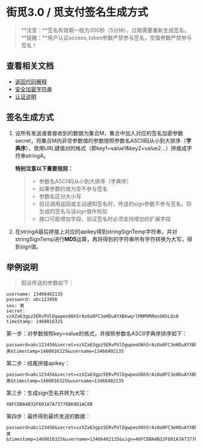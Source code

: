 # 街觅3.0 / 觅支付签名生成方式

> **注意：**签名有效期一般为300秒（5分钟），过期需要重新生成签名。
> **提醒：**用户认证access_token参数严禁参与签名，空值参数严禁参与签名！


## 查看相关文档

- [返回代码解释](https://app.yinxiang.com/shard/s27/nl/1185386039/b785187d-0df2-4359-871a-a4068230faf9/)
- [安全加密字符串](https://app.yinxiang.com/shard/s27/nl/1185386039/97eb7d6f-da3a-45a6-a016-b49d4ccab307/)
- [认证说明](https://app.yinxiang.com/shard/s27/nl/1185386039/d10374c1-7184-4a9f-a6a0-bceb47c0ff80/)


## 签名生成方式
1. 设所有发送或者接收到的数据为集合M，集合中加入对应的签名加密参数secret，将集合M内非空参数值的参数按照参数名ASCII码从小到大排序（**字典序**），使用URL键值对的格式（即key1=value1&key2=value2…）拼接成字符串stringA。

	**特别注意以下重要规则：**
	> - 参数名ASCII码从小到大排序（字典序）
	> - 如果参数的值为空不参与签名
	> - 参数名区分大小写
	> - 验证调用返回或主动通知签名时，传送的sign参数不参与签名，将生成的签名与该sign值作校验
	> - 接口可能增加字段，验证签名时必须支持增加的扩展字段

2. 在stringA最后拼接上对应的apikey得到stringSignTemp字符串，并对stringSignTemp进行**MD5**运算，再将得到的字符串所有字符转换为大写，得到sign值。


## 举例说明

> 假设传送的参数如下：
```http
username: 13466402135
password: abc123456
sex: 男
secret: vzXZa63gpz5ERvPUlDgwpeoO6h5rAz0a0FC3eHDuAYXBkwqrlM0M9RRmsGKhLQs0
timeStamp: 1460016325
```

第一步：对参数按照key=value的格式，并按照参数名ASCII字典序排序如下：
```http
password=abc123456&secret=vzXZa63gpz5ERvPUlDgwpeoO6h5rAz0a0FC3eHDuAYXBkwqrlM0M9RRmsGKhLQs0&sex=男&timestamp=1460016325&username=13466402135
```
第二步：结尾拼接apikey：
```http
password=abc123456&secret=vzXZa63gpz5ERvPUlDgwpeoO6h5rAz0a0FC3eHDuAYXBkwqrlM0M9RRmsGKhLQs0&sex=男&timestamp=1460016325&username=13466402135
```
第三步：生成sign签名并转为大写：
```http
48FCDBA4B32F601A7A73776B69D1AC8B
```
第四步：最终得到最终发送的数据：
```http
password=abc123456&secret=vzXZa63gpz5ERvPUlDgwpeoO6h5rAz0a0FC3eHDuAYXBkwqrlM0M9RRmsGKhLQs0&sex=男&timestamp=1460016325&username=13466402135&sign=48FCDBA4B32F601A7A73776B69D1AC8B
```
